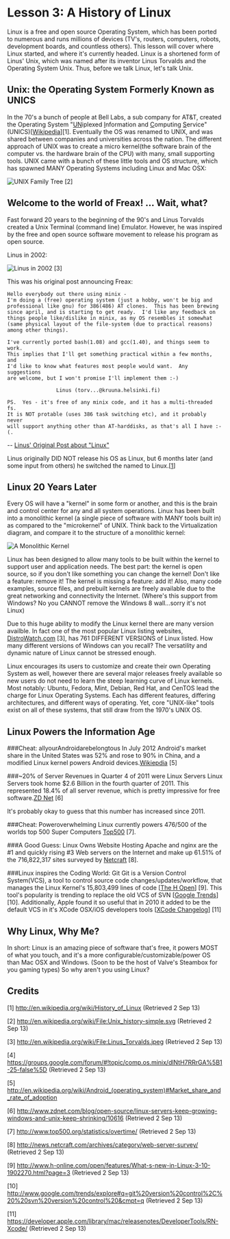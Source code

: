 Lesson 3: A History of Linux
============================
Linux is a free and open source Operating System, which has been ported to numerous and runs millions of devices (TV's, routers, computers, robots, development boards, and countless others).
This lesson will cover where Linux started, and where it's currently headed. 
Linux is a shortened form of Linus' Unix, which was named after its inventor Linus Torvalds and the Operating System Unix.
Thus, before we talk Linux, let's talk Unix.

Unix: the Operating System Formerly Known as UNICS
--------------------------------------------------
In the 70's a bunch of people at Bell Labs, a sub company for AT&T, created the Operating System "<u>UN</u>iplexed <u>I</u>nformation and <u>C</u>omputing <u>S</u>ervice" (UNICS)\[[Wikipedia][1]\]\[1\].
Eventually the OS was renamed to UNIX, and was shared between companies and universities across the nation.
The different approach of UNIX was to create a micro kernel(the software brain of the computer vs. the hardware brain of the CPU) with many, small supporting tools.
UNIX came with a bunch of these little tools and OS structure, which has spawned MANY Operating Systems including Linux and Mac OSX:

![UNIX Family Tree](./01_Family_Tree.png) \[2\]

Welcome to the world of Freax! ... Wait, what?
----------------------------------------------
Fast forward 20 years to the beginning of the 90's and Linus Torvalds created a Unix Terminal (command line) Emulator.
However, he was inspired by the free and open source software movement to release his program as open source.

Linus in 2002:

![Linus in 2002](./03_Linus_Torvalds.jpeg) \[3\]

This was his original post announcing Freax:
```
Hello everybody out there using minix -
I'm doing a (free) operating system (just a hobby, won't be big and
professional like gnu) for 386(486) AT clones.  This has been brewing
since april, and is starting to get ready.  I'd like any feedback on
things people like/dislike in minix, as my OS resembles it somewhat
(same physical layout of the file-system (due to practical reasons)
among other things).

I've currently ported bash(1.08) and gcc(1.40), and things seem to work. 
This implies that I'll get something practical within a few months, and
I'd like to know what features most people would want.  Any suggestions
are welcome, but I won't promise I'll implement them :-)

                Linus (torv...@kruuna.helsinki.fi)

PS.  Yes - it's free of any minix code, and it has a multi-threaded fs. 
It is NOT protable (uses 386 task switching etc), and it probably never
will support anything other than AT-harddisks, as that's all I have :-(. 
```
-- [Linus' Original Post about "Linux"][4]

Linus originally DID NOT release his OS as Linux, but 6 months later (and some input from others) he switched the named to Linux.\[[1]\]

Linux 20 Years Later
--------------------
Every OS will have a "kernel" in some form or another, and this is the brain and control center for any and all system operations.
Linux has been built into a monolithic kernel (a single piece of software with MANY tools built in) as compared to the "microkernel" of UNIX.
Think back to the Virtualization diagram, and compare it to the structure of a monolithic kernel:

![A Monolithic Kernel](./02_Kernels_.png)

Linux has been designed to allow many tools to be built within the kernel to support user and application needs.
The best part: the kernel is open source, so if you don't like something you can change the kernel!
Don't like a feature: remove it!
The kernel is missing a feature: add it!
Also, many code examples, source files, and prebuilt kernels are freely available due to the great networking and connectivity the Internet.
(Where's this support from Windows? No you CANNOT remove the Windows 8 wall...sorry it's not Linux)

Due to this huge ability to modify the Linux kernel there are many version availble.
In fact one of the most popular Linux listing websites, [DistroWatch.com](http://distrowatch.com/) \[3\], has 761 DIFFERENT VERSIONS of Linux listed.
How many different versions of Windows can you recall?
The versatility and dynamic nature of Linux cannot be stressed enough.

Linux encourages its users to customize and create their own Operating System as well, however there are several major releases freely available so new users do not need to learn the steep learning curve of Linux kernels.
Most notably: Ubuntu, Fedora, Mint, Debian, Red Hat, and CenTOS lead the charge for Linux Operating Systems.
Each has different features, differing architectures, and different ways of operating.
Yet, core "UNIX-like" tools exist on all of these systems, that still draw from the 1970's UNIX OS.

Linux Powers the Information Age
--------------------------------
###Cheat: allyourAndroidarebelongtous 
In July 2012 Android's market share in the United States was 52% and rose to 90% in China, and a modified Linux kernel powers Android devices.[Wikiepdia][5] \[5\]

###~20% of Server Revenues in Quarter 4 of 2011 were Linux Servers
Linux Servers took home $2.6 Billion in the fourth quarter of 2011.
This represented 18.4% of all server revenue, which is pretty impressive for free software.[ZD Net][6] \[6\]

It's probably okay to guess that this number has increased since 2011.

###Cheat: Poweroverwhelming
Linux currently powers 476/500 of the worlds top 500 Super Computers [Top500][7] \[7\].

###A Good Guess: Linux Owns Website Hosting
Apache and nginx are the #1 and quickly rising #3 Web servers on the Internet and make up 61.51% of the 716,822,317 sites surveyed by [Netcraft][8] \[8\].

###Linux inspires the Coding World: Git
Git is a Version Control System(VCS), a tool to control source code changes/updates/workflow, that manages the Linux Kernel's 15,803,499 lines of code \[[The H Open][9]\] \[9\].
This tool's popularity is trending to replace the old VCS of SVN \[[Google Trends][10]\] \[10\].
Additionally, Apple found it so useful that in 2010 it added to be the default VCS in it's XCode OSX/iOS developers tools \[[XCode Changelog][11]\] \[11\]

Why Linux, Why Me?
------------------
In short: Linux is an amazing piece of software that's free, it powers MOST of what you touch, and it's a more configurable/customizable/power OS than Mac OSX and Windows.
(Soon to be the host of Valve's Steambox for you gaming types)
So why aren't you using Linux?

Credits
-------
\[1\] http://en.wikipedia.org/wiki/History_of_Linux (Retrieved 2 Sep 13)

\[2\] http://en.wikipedia.org/wiki/File:Unix_history-simple.svg (Retrieved 2 Sep 13)

\[3\] http://en.wikipedia.org/wiki/File:Linus_Torvalds.jpeg (Retrieved 2 Sep 13)

\[4\] https://groups.google.com/forum/#!topic/comp.os.minix/dlNtH7RRrGA%5B1-25-false%5D (Retrieved 2 Sep 13)

\[5\] http://en.wikipedia.org/wiki/Android_(operating_system)#Market_share_and_rate_of_adoption

\[6\] http://www.zdnet.com/blog/open-source/linux-servers-keep-growing-windows-and-unix-keep-shrinking/10616 (Retrieved 2 Sep 13)

\[7\] http://www.top500.org/statistics/overtime/ (Retrieved 2 Sep 13)

\[8\] http://news.netcraft.com/archives/category/web-server-survey/ (Retrieved 2 Sep 13)

\[9\] http://www.h-online.com/open/features/What-s-new-in-Linux-3-10-1902270.html?page=3 (Retrieved 2 Sep 13)

\[10\] http://www.google.com/trends/explore#q=git%20version%20control%2C%20%20svn%20version%20control%20&cmpt=q (Retrieved 2 Sep 13)

\[11\] https://developer.apple.com/library/mac/releasenotes/DeveloperTools/RN-Xcode/ (Retrieved 2 Sep 13)

[1]:http://en.wikipedia.org/wiki/History_of_Linux
[2]:http://en.wikipedia.org/wiki/File:Unix_history-simple.svg
[3]:http://en.wikipedia.org/wiki/File:Linus_Torvalds.jpeg
[4]:https://groups.google.com/forum/#!topic/comp.os.minix/dlNtH7RRrGA%5B1-25-false%5D
[5]:http://en.wikipedia.org/wiki/Android_(operating_system)#Market_share_and_rate_of_adoption
[6]:http://www.zdnet.com/blog/open-source/linux-servers-keep-growing-windows-and-unix-keep-shrinking/10616
[7]:http://www.top500.org/statistics/overtime/
[8]:http://news.netcraft.com/archives/category/web-server-survey/
[9]:http://www.h-online.com/open/features/What-s-new-in-Linux-3-10-1902270.html?page=3 
[10]:http://www.google.com/trends/explore#q=git%20version%20control%2C%20%20svn%20version%20control%20&cmpt=q
[11]:https://developer.apple.com/library/mac/releasenotes/DeveloperTools/RN-Xcode/